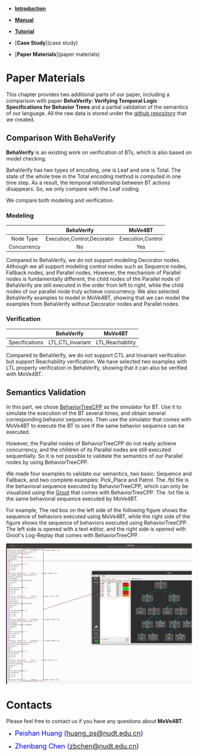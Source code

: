 * [**Introduction**](introduction)

* [**Manual**](manual)

* [**Tutorial**](tutorial)

* [**Case Study**](case study)

* [**Paper Materials**](paper materials)

# **Paper Materials**
This chapter provides two additional parts of our paper, including a comparison with paper **BehaVerify: Verifying Temporal Logic Specifications for Behavior Trees** and a partial validation of the semantics of our language.
All the raw data is stored under the [github repository](https://github.com/Huangps/PaperMaterials2023.git) that we created.
## **Comparison With BehaVerify**
**BehaVerify** is an existing work on verification of BTs, which is also based on model checking.

BehaVerify has two types of encoding, one is Leaf and one is Total.
The state of the whole tree in the Total encoding method is computed in one time step. 
As a result, the temporal relationship between BT actions disappears.
So, we only compare with the Leaf coding.

We compare both modeling and verification.
### **Modeling**


|             |         BehaVerify          |      MoVe4BT      |
|:-----------:|:---------------------------:|:-----------------:|
|  Node Type  | Execution,Control,Decorator | Execution,Control |
| Concurrency |             No              |        Yes        |
Compared to BehaVerify, we do not support modeling Decorator nodes.
Although we all support modeling control nodes such as Sequence nodes, Fallback nodes, and Parallel nodes.
However, the mechanism of Parallel nodes is fundamentally different, the child nodes of the Parallel node of BehaVerify are still executed in the order from left to right, while the child nodes of our parallel node truly achieve concurrency.
We also selected BehaVerify examples to model in MoVe4BT, showing that we can model the examples from BehaVerify without Decorator nodes and Parallel nodes.

### **Verification**

|             |    BehaVerify     |       MoVe4BT        |
|:-----------:|:-----------------:|:--------------------:|
| Specifications  | LTL,CTL,Invariant  | LTL,Reachability|
Compared to BehaVerify, we do not support CTL and Invariant verification but support Reachability verification.
We have selected two examples with LTL property verification in BehaVerify, showing that it can also be verified with MoVe4BT.

## **Semantics Validation**
In this part, we chose [BehaviorTreeCPP](https://github.com/BehaviorTree/BehaviorTree.CPP) as the simulator for BT. 
Use it to simulate the execution of the BT several times, and obtain several corresponding behavior sequences. 
Then use the simulator that comes with MoVe4BT to execute the BT to see if the same behavior sequence can be executed.

However, the Parallel nodes of BehaviorTreeCPP do not really achieve concurrency, and the children of its Parallel nodes are still executed sequentially.
So it is not possible to validate the semantics of our Parallel nodes by using BehaviorTreeCPP.

We made four examples to validate our semantics, two basic: Sequence and Fallback, and two complete examples: Pick_Place and Patrol.
The .fbl file is the behavioral sequence executed by BehaviorTreeCPP, which can only be visualized using the [Groot](https://github.com/BehaviorTree/Groot) that comes with BehaviorTreeCPP.
The .txt file is the same behavioral sequence executed by MoVe4BT. 

For example, The red box on the left side of the following figure shows the sequence of behaviors executed using MoVe4BT, while the right side of the figure shows the sequence of behaviors executed using BehaviorTreeCPP.
The left side is opened with a text editor, and the right side is opened with Groot's Log-Replay that comes with BehaviorTreeCPP.

<div style="display:flex; justify-content: center;">
  <img src="resources/ea000.png" style="width:100%">
</div>



# [](#header-1)**Contacts**

Please feel free to contact us if you have any questions about **MoVe4BT**.

*   <font color="#0000FF" size="4">Peishan Huang (huang_ps@nudt.edu.cn)</font>

*   <font color="#0000FF" size="4"> Zhenbang Chen (zbchen@nudt.edu.cn)</font>